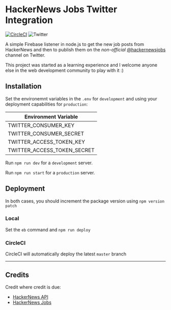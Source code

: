 # HackerNews Jobs Twitter Integration

[![CircleCI](https://circleci.com/gh/jcurlier/hackernews-jobs-twitter.svg?style=svg)](https://circleci.com/gh/jcurlier/hackernews-jobs-twitter) ![Twitter](https://img.shields.io/twitter/follow/hackernewsjobs.svg?style=social&label=Follow)

A simple Firebase listener in node.js to get the new job posts from HackerNews and then to publish them on the *non-official*  [@hackernewsjobs](https://twitter.com/hackernewsjobs) channel on Twitter.

This project was started as a learning experience and I welcome anyone else in the web development community to play with it :)

## Installation

Set the environemnt variables in the `.env` for `development` and using your deployment capabilities for `production`:

| Environment Variable |
| --- |
| TWITTER_CONSUMER_KEY |
| TWITTER_CONSUMER_SECRET |
| TWITTER_ACCESS_TOKEN_KEY |
| TWITTER_ACCESS_TOKEN_SECRET |

Run `npm run dev` for a `development` server.

Run `npm run start` for a `production` server.

## Deployment

In both cases, you should increment the package version using `npm version patch`

### Local

Set the `eb` command and `npm run deploy`

### CircleCI

CircleCI will automatically deploy the latest `master` branch

---

## Credits

Credit where credit is due:
* [HackerNews API](https://github.com/HackerNews/API)
* [HackerNews Jobs](https://news.ycombinator.com/jobs)
